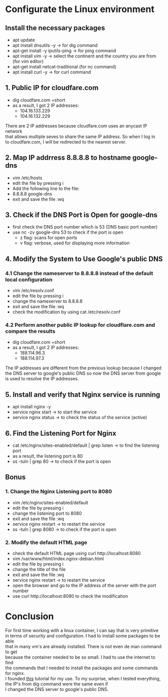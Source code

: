 # Configurate the Linux environment

## Install the necessary packages

- apt update
- apt install dnsutils -y -> for dig command
- apt-get install -y iputils-ping -> for ping command
- apt install vim -y -> select the continent and the country you are from (for vim editor)
- apt-get install netcat-traditional (for nc command)
- apt install curl -y -> for curl command

## 1. Public IP for cloudfare.com

- dig cloudfare.com +short
- as a result, I got 2 IP addresses:
  - 104.16.133.229
  - 104.16.132.229

There are 2 IP addresses because cloudfare.com uses an anycast IP network\
that allows multiple seves to share the same IP address. So when I log in\
to cloudfare.com, I will be redirected to the nearest server.

## 2. Map IP addrress 8.8.8.8 to hostname google-dns

- vim /etc/hosts
- edit the file by pressing i
- Add the following line to the file:
- 8.8.8.8     google-dns
- exit and save the file :wq

## 3. Check if the DNS Port is Open for google-dns

- first check the DNS port number which is 53 (DNS basic port number)
- use nc -zv google-dns 53 to check if the port is open
  - z flag: scans for open ports
  - v flag: verbose, used for displaying more information

## 4. Modify the System to Use Google's public DNS

### 4.1 Change the nameserver to 8.8.8.8 instead of the default local configuration

- vim /etc/resolv.conf
- edit the file by pressing i
- change the nameserver to 8.8.8.8
- exit and save the file :wq
- check the modification by using cat /etc/resolv.conf

### 4.2 Perform another public IP lookup for cloudflare.com and compare the results

- dig cloudfare.com +short
- as a result, I got 2 IP addresses:
  - 188.114.96.3
  - 188.114.97.3

The IP addresses are different from the previous lookup because I changed\
the DNS server to google's public DNS so now the DNS server from google\
is used to resolve the IP addresses.

## 5. Install and verify that Nginx service is running 

- apt install nginx -y
- service nginx start -> to start the service
- service nginx status -> to check the status of the service (active)

## 6. Find the Listening Port for Nginx

- cat /etc/nginx/sites-enabled/default | grep listen -> to find the listening port
- as a result, the listening port is 80
- ss -tuln | grep 80 -> to check if the port is open

## Bonus

### 1. Change the Nginx Listening port to 8080

- vim /etc/nginx/sites-enabled/default
- edit the file by pressing i
- change the listening port to 8080
- exit and save the file :wq
- service nginx restart -> to restart the service
- ss -tuln | grep 8080 -> to check if the port is open

### 2. Modify the default HTML page

- check the default HTML page using curl http://localhost:8080
- vim /var/www/html/index.nginx-debian.html
- edit the file by pressing i
- change the title of the file
- exit and save the file :wq
- service nginx restart -> to restart the service
- open the browser and go to the IP address of the server with the port number
- use curl http://localhost:8080 to check the modification

# Conclusion

For first time working with a linux container, I can say that is very primitive\
in terms of security and configuration. I had to install some packages to be able\
that in many vm's are already installed. There is not even de man command to get\
because the container needed to be so small. I had to use the internet to find\
the commands that I needed to install the packages and some commands for nginx.\
I founded [this](https://ubuntu.com/tutorials/install-and-configure-nginx#1-overview) tutorial for my use.
To my surprise, when I tested everything, the IP's from dig command were the same even if\
I changed the DNS server to google's public DNS.
